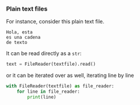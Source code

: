 ### Plain text files
For instance, consider this plain text file.
```
Hola, esta
es una cadena
de texto
```
It can be read directly as a `str`:
```python
text = FileReader(textfile).read()
```
or it can be iterated over as well, iterating line by line
```python
with FileReader(textfile) as file_reader:
    for line in file_reader:
        print(line)
```
